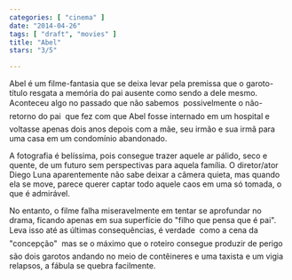 ```yaml
---
categories: [ "cinema" ]
date: "2014-04-26"
tags: [ "draft", "movies" ]
title: "Abel"
stars: "3/5"

---
```

Abel é um filme-fantasia que se deixa levar pela premissa que o garoto-título resgata a memória do pai ausente como sendo a dele mesmo. Aconteceu algo no passado que não sabemos  possivelmente o não-retorno do pai  que fez com que Abel fosse internado em um hospital e voltasse apenas dois anos depois com a mãe, seu irmão e sua irmã para uma casa em um condomínio abandonado.

A fotografia é belíssima, pois consegue trazer aquele ar pálido, seco e quente, de um futuro sem perspectivas para aquela família. O diretor/ator Diego Luna aparentemente não sabe deixar a câmera quieta, mas quando ela se move, parece querer captar todo aquele caos em uma só tomada, o que é admirável.

No entanto, o filme falha miseravelmente em tentar se aprofundar no drama, ficando apenas em sua superfície do "filho que pensa que é pai". Leva isso até as últimas consequências, é verdade  como a cena da "concepção"  mas se o máximo que o roteiro consegue produzir de perigo são dois garotos andando no meio de contêineres e uma taxista e um vigia relapsos, a fábula se quebra facilmente.
